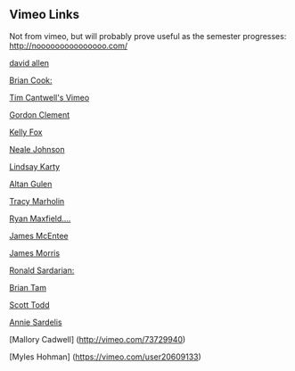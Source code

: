 ## Vimeo Links

Not from vimeo, but will probably prove useful as the semester progresses:  
http://nooooooooooooooo.com/

[david allen](https://vimeo.com/user5093137)

[Brian Cook:](https://vimeo.com/73320793)

[Tim Cantwell's Vimeo](https://vimeo.com/user20463132/videos)

[Gordon Clement](https://vimeo.com/album/2514828)

[Kelly Fox](https://vimeo.com/73354144)

[Neale Johnson](https://vimeo.com/73711933)

[Lindsay Karty](https://vimeo.com/73384172)

[Altan Gulen](https://vimeo.com/73438674)

[Tracy Marholin](https://vimeo.com/73646656)

[Ryan Maxfield....](https://vimeo.com/73252582)

[James McEntee](https://vimeo.com/73667951)

[James Morris](https://vimeo.com/73273316)

[Ronald Sardarian:](https://vimeo.com/user17630005)

[Brian Tam](https://vimeo.com/73272787)

[Scott Todd](https://vimeo.com/73277576)

[Annie Sardelis](https://vimeo.com/73711111)

[Mallory Cadwell] (http://vimeo.com/73729940)

[Myles Hohman] (https://vimeo.com/user20609133)
